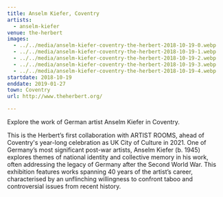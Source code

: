 ```yaml
---
title: Anselm Kiefer, Coventry
artists:
  - anselm-kiefer
venue: the-herbert
images:
  - ../../media/anselm-kiefer-coventry-the-herbert-2018-10-19-0.webp
  - ../../media/anselm-kiefer-coventry-the-herbert-2018-10-19-1.webp
  - ../../media/anselm-kiefer-coventry-the-herbert-2018-10-19-2.webp
  - ../../media/anselm-kiefer-coventry-the-herbert-2018-10-19-3.webp
  - ../../media/anselm-kiefer-coventry-the-herbert-2018-10-19-4.webp
startdate: 2018-10-19
enddate: 2019-01-27
town: Coventry
url: http://www.theherbert.org/

---
```


Explore the work of German artist Anselm Kiefer in Coventry.

This is the Herbert’s first collaboration with ARTIST ROOMS, ahead of Coventry's year-long celebration as UK City of Culture in 2021. One of Germany’s most significant post-war artists, Anselm Kiefer (b. 1945) explores themes of national identity and collective memory in his work, often addressing the legacy of Germany after the Second World War. This exhibition features works spanning 40 years of the artist’s career, characterised by an unflinching willingness to confront taboo and controversial issues from recent history.